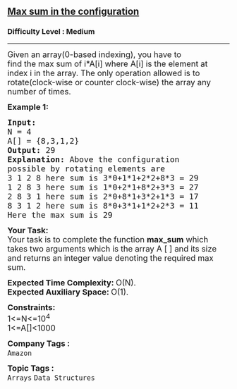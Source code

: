 <h2><a href="https://practice.geeksforgeeks.org/problems/max-sum-in-the-configuration/1?page=5&difficulty[]=1&status[]=solved&sortBy=submissions">Max sum in the configuration</a></h2><h3>Difficulty Level : Medium</h3><hr><div class="problems_problem_content__Xm_eO"><p><span style="font-size:18px">Given an array(0-based indexing), you have to find&nbsp;the&nbsp;max sum of i*A[i] where A[i]&nbsp;is the element at index i in the array.&nbsp;The only operation allowed is to rotate(clock-wise or counter clock-wise)&nbsp;the array any number of times.</span></p>

<p><span style="font-size:18px"><strong>Example 1:</strong></span></p>

<pre><span style="font-size:18px"><strong>Input:
</strong>N = 4
A[] = {8,3,1,2}
<strong>Output: </strong>29<strong>
Explanation: </strong>Above&nbsp;the configuration
possible by rotating&nbsp;elements are
3 1 2 8 here sum is&nbsp;3*0+1*1+2*2+8*3&nbsp;= 29
1 2 8 3 here sum is&nbsp;1*0+2*1+8*2+3*3&nbsp;= 27
2 8 3 1 here sum is&nbsp;2*0+8*1+3*2+1*3&nbsp;= 17
8 3 1 2 here sum is&nbsp;8*0+3*1+1*2+2*3&nbsp;=&nbsp;11
Here&nbsp;the max sum is&nbsp;29&nbsp;</span>
</pre>

<p><span style="font-size:18px"><strong>Your&nbsp;Task:</strong><br>
Your task is to complete the function <strong>max_sum</strong> which takes two&nbsp;arguments which is the array A [ ] and its size and returns an integer value denoting the required max sum.</span></p>

<p><span style="font-size:18px"><strong>Expected Time Complexity:&nbsp;</strong>O(N).<br>
<strong>Expected Auxiliary Space:&nbsp;</strong>O(1).</span></p>

<p><span style="font-size:18px"><strong>Constraints:</strong><br>
1&lt;=N&lt;=10<sup>4</sup><br>
1&lt;=A[]&lt;1000</span></p>
</div><p><span style=font-size:18px><strong>Company Tags : </strong><br><code>Amazon</code>&nbsp;<br><p><span style=font-size:18px><strong>Topic Tags : </strong><br><code>Arrays</code>&nbsp;<code>Data Structures</code>&nbsp;